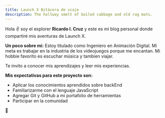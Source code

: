 ```yaml
---
title: Launch X Bitácora de viaje
description: The hallway smelt of boiled cabbage and old rag mats.
---
```


Hola ✌️  soy el explorer **Ricardo I. Cruz** y este es mi blog personal donde compartiré mis aventuras de Launch X.

**Un poco sobre mi:**
Estoy titulado como Ingeniero en Animación Digital. Mi meta es trabajar en la industria de los videojuegos porque me encantan. Mi hobbie favorito es escuchar música y tambien viajar.

Te invito a conocer mis aprendizajes y leer mis experiencias.

**Mis expectativas para este proyecto son:**

- Aplicar los conocimientos aprendidos sobre backEnd
- Familiarizarme con el lenguaje JavaScript
- Agregar Git y GitHub a mi portafolio de herramientas
- Participar en la comunidad

🚀
